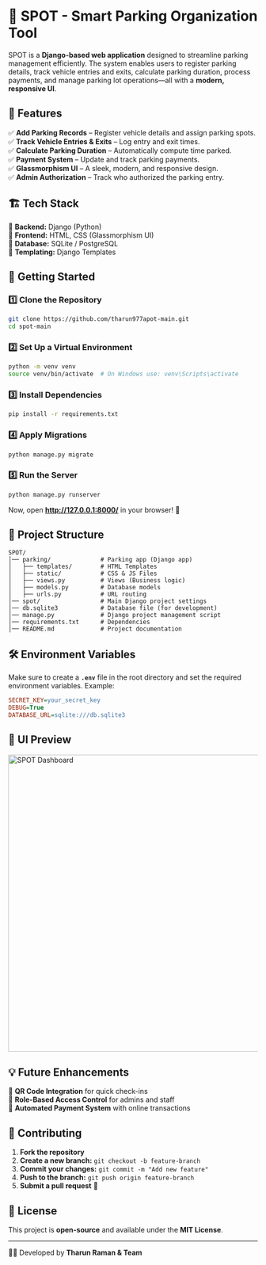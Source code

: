 
# 🚗 SPOT - Smart Parking Organization Tool  

SPOT is a **Django-based web application** designed to streamline parking management efficiently. The system enables users to register parking details, track vehicle entries and exits, calculate parking duration, process payments, and manage parking lot operations—all with a **modern, responsive UI**.  

## 📌 Features  
✅ **Add Parking Records** – Register vehicle details and assign parking spots.  
✅ **Track Vehicle Entries & Exits** – Log entry and exit times.  
✅ **Calculate Parking Duration** – Automatically compute time parked.  
✅ **Payment System** – Update and track parking payments.  
✅ **Glassmorphism UI** – A sleek, modern, and responsive design.  
✅ **Admin Authorization** – Track who authorized the parking entry.  

## 🏗️ Tech Stack  
🔹 **Backend:** Django (Python)  
🔹 **Frontend:** HTML, CSS (Glassmorphism UI)  
🔹 **Database:** SQLite / PostgreSQL  
🔹 **Templating:** Django Templates  

## 🚀 Getting Started  

### 1️⃣ Clone the Repository  
```sh
git clone https://github.com/tharun977apot-main.git
cd spot-main
```

### 2️⃣ Set Up a Virtual Environment  
```sh
python -m venv venv
source venv/bin/activate  # On Windows use: venv\Scripts\activate
```

### 3️⃣ Install Dependencies  
```sh
pip install -r requirements.txt
```

### 4️⃣ Apply Migrations  
```sh
python manage.py migrate
```

### 5️⃣ Run the Server  
```sh
python manage.py runserver
```
Now, open **http://127.0.0.1:8000/** in your browser! 🚀  

## 📂 Project Structure  
```
SPOT/
│── parking/              # Parking app (Django app)
│   ├── templates/        # HTML Templates
│   ├── static/           # CSS & JS Files
│   ├── views.py          # Views (Business logic)
│   ├── models.py         # Database models
│   ├── urls.py           # URL routing
│── spot/                 # Main Django project settings
│── db.sqlite3            # Database file (for development)
│── manage.py             # Django project management script
│── requirements.txt      # Dependencies
│── README.md             # Project documentation
```

## 🛠️ Environment Variables  
Make sure to create a **`.env`** file in the root directory and set the required environment variables. Example:  
```ini
SECRET_KEY=your_secret_key
DEBUG=True
DATABASE_URL=sqlite:///db.sqlite3
```

## 📸 UI Preview  
<img src="screenshot.png" alt="SPOT Dashboard" width="600">  

## 💡 Future Enhancements  
🔹 **QR Code Integration** for quick check-ins  
🔹 **Role-Based Access Control** for admins and staff  
🔹 **Automated Payment System** with online transactions  

## 🤝 Contributing  
1. **Fork the repository**  
2. **Create a new branch:** `git checkout -b feature-branch`  
3. **Commit your changes:** `git commit -m "Add new feature"`  
4. **Push to the branch:** `git push origin feature-branch`  
5. **Submit a pull request** 🚀  

## 📜 License  
This project is **open-source** and available under the **MIT License**.  

---

👨‍💻 Developed by **Tharun Raman & Team**  

